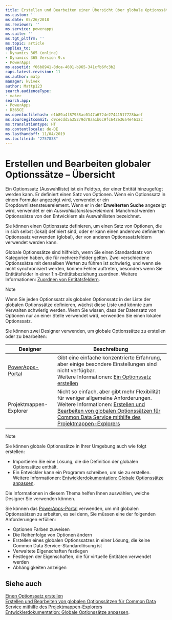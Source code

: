 ```yaml
---
title: Erstellen und Bearbeiten einer Übersicht über globale Optionssätze (Auswahllisten) für Common Data Service | MicrosoftDocs
ms.custom: ''
ms.date: 05/26/2018
ms.reviewer: ''
ms.service: powerapps
ms.suite: ''
ms.tgt_pltfrm: ''
ms.topic: article
applies_to:
- Dynamics 365 (online)
- Dynamics 365 Version 9.x
- PowerApps
ms.assetid: f06b8941-8dca-4601-b965-341cfb6fc3b2
caps.latest.revision: 11
ms.author: matp
manager: kvivek
author: Mattp123
search.audienceType:
- maker
search.app:
- PowerApps
- D365CE
ms.openlocfilehash: e1b89a4f87938ac0147a6724e27441517728baef
ms.sourcegitcommit: d9cecdd5a35279d78aa1b6c9fc642e36a4e4612c
ms.translationtype: HT
ms.contentlocale: de-DE
ms.lasthandoff: 11/04/2019
ms.locfileid: "2757838"
---
```

# <a name="create-and-edit-global-option-sets-overview"></a>Erstellen und Bearbeiten globaler Optionssätze – Übersicht 

Ein Optionssatz (Auswahlliste) ist ein Feldtyp, der einer Entität hinzugefügt werden kann. Er definiert einen Satz von Optionen. Wenn ein Optionssatz in einem Formular angezeigt wird, verwendet er ein Dropdownlistensteuerelement. Wenn er in der **Erweiterten Suche** angezeigt wird, verwendet er ein *Auswahllistensteuerelement*. Manchmal werden Optionssätze von den Entwicklern als Auswahllisten bezeichnet.  
  
Sie können einen Optionssatz definieren, um einen Satz von Optionen, die in sich selbst (lokal) definiert sind, oder er kann einen anderswo definierten Optionssatz verwenden (global), der von anderen Optionssatzfeldern verwendet werden kann. 

Globale Optionssätze sind hilfreich, wenn Sie einen Standardsatz von Kategorien haben, die für mehrere Felder gelten. Zwei verschiedene Optionssätze mit denselben Werten zu führen ist schwierig, und wenn sie nicht synchronisiert werden, können Fehler auftreten, besonders wenn Sie Entitätsfelder in einer 1:n-Entitätsbeziehung zuordnen. Weitere Informationen: [Zuordnen von Entitätsfeldern](map-entity-fields.md).

> [!NOTE]
> Wenn Sie jeden Optionssatz als globalen Optionssatz in der Liste der globalen Optionssätze definieren, wächst diese Liste und könnte zum Verwalten schwierig werden. Wenn Sie wissen, dass der Datensatz von Optionen nur an einer Stelle verwendet wird, verwenden Sie einen lokalen Optionssatz.

Sie können zwei Designer verwenden, um globale Optionssätze zu erstellen oder zu bearbeiten:

|Designer| Beschreibung|
|--|--|
|[PowerApps-Portal](https://make.powerapps.com/?utm_source=padocs&utm_medium=linkinadoc&utm_campaign=referralsfromdoc)|Gibt eine einfache konzentrierte Erfahrung, aber einige besondere Einstellungen sind nicht verfügbar.<br />Weitere Informationen: [Ein Optionssatz erstellen](custom-picklists.md) |
|Projektmappen-Explorer|Nicht so einfach, aber gibt mehr Flexibilität für weniger allgemeine Anforderungen. <br />Weitere Informationen: [Erstellen und Bearbeiten von globalen Optionssätzen für Common Data Service mithilfe des Projektmappen-Explorers](create-edit-global-option-sets-solution-explorer.md) |

> [!NOTE]
> Sie können globale Optionssätze in Ihrer Umgebung auch wie folgt erstellen:
> - Importieren Sie eine Lösung, die die Definition der globalen Optionssätze enthält.
> - Ein Entwickler kann ein Programm schreiben, um sie zu erstellen. <br />Weitere Informationen: [Entwicklerdokumentation: Globale Optionssätze anpassen](/dynamics365/customer-engagement/developer/org-service/customize-global-option-sets).

Die Informationen in diesem Thema helfen Ihnen auswählen, welche Designer Sie verwenden können. 

Sie können das [PowerApps-Portal](https://make.powerapps.com/?utm_source=padocs&utm_medium=linkinadoc&utm_campaign=referralsfromdoc) verwenden, um mit globalen Optionssätzen zu arbeiten, es sei denn, Sie müssen eine der folgenden Anforderungen erfüllen:

- Optionen Farben zuweisen
- Die Reihenfolge von Optionen ändern
- Erstellen eines globalen Optionssatzes in einer Lösung, die keine Common Data Service-Standardlösung ist
- Verwaltete Eigenschaften festlegen
- Festlegen der Eigenschaften, die für virtuelle Entitäten verwendet werden
- Abhängigkeiten anzeigen

## <a name="see-also"></a>Siehe auch

[Einen Optionssatz erstellen](custom-picklists.md)<br />
[Erstellen und Bearbeiten von globalen Optionssätzen für Common Data Service mithilfe des Projektmappen-Explorers](create-edit-global-option-sets-solution-explorer.md)<br />
[Entwicklerdokumentation: Globale Optionssätze anpassen](/dynamics365/customer-engagement/developer/org-service/customize-global-option-sets).
  

 

